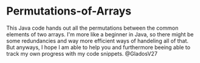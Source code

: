 # Permutations-of-Arrays
This Java code hands out all the permutations between the common elements of two arrays. 
I'm more like a beginner in Java, so there might be some redundancies and way more efficient ways of handeling all of that. 
But anyways, I hope I am able to help you and furthermore beeing able to track my own progress with my code snippets. 
@GladosV27 
